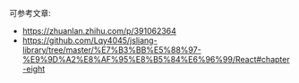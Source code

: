 

可参考文章:

- https://zhuanlan.zhihu.com/p/391062364
- https://github.com/Lqy4045/jsliang-library/tree/master/%E7%B3%BB%E5%88%97-%E9%9D%A2%E8%AF%95%E8%B5%84%E6%96%99/React#chapter-eight
